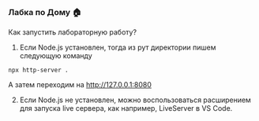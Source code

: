 ### Лабка по Дому 🏠

Как запустить лабораторную работу?

1. Если Node.js установлен, тогда из рут директории пишем следующую команду

```
npx http-server .
```

А затем переходим на http://127.0.0.1:8080

2. Если Node.js не установлен, можно воспользоваться расширением для запуска live сервера, как например, LiveServer в VS Code.
